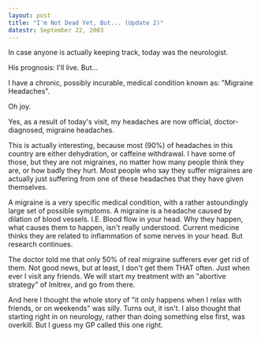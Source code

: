 ```yaml
---
layout: post
title: "I'm Not Dead Yet, But... (Update 2)"
datestr: September 22, 2003
---
```


In case anyone is actually keeping track, today was the neurologist.

His prognosis:  I'll live.  But...

I have a chronic, possibly incurable, medical condition known as: "Migraine Headaches".

Oh joy.

Yes, as a result of today's visit, my headaches are now official, doctor-diagnosed, migraine headaches.

This is actually interesting, because most (90%) of headaches in this country are either dehydration, or caffeine withdrawal. I have some of those, but they are not migraines, no matter how many people think they are, or how badly they hurt.  Most people who say they suffer migraines are actually just suffering from one of these headaches that they have given themselves.

A migraine is a very specific medical condition, with a rather astoundingly large set of possible symptoms. A migraine is a headache caused by dilation of blood vessels.  I.E. Blood flow in your head.  Why they happen, what causes them to happen, isn't really understood.  Current medicine thinks they are related to inflammation of some nerves in your head.  But research continues.

The doctor told me that only 50% of real migraine sufferers ever get rid of them.  Not good news, but at least, I don't get them THAT often.  Just when ever I visit any friends.  We will start my treatment with an "abortive strategy" of Imitrex, and go from there.

And here I thought the whole story of "it only happens when I relax with friends, or on weekends" was silly.  Turns out, it isn't.  I also thought that starting right in on neurology, rather than doing something else first, was overkill.  But I guess my GP called this one right.

